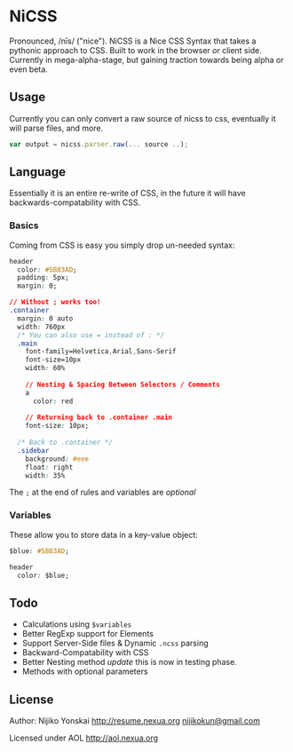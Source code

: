 NiCSS 
======
Pronounced, /nīs/ ("nice"). NiCSS is a Nice CSS Syntax that takes a pythonic approach to CSS. 
Built to work in the browser *or* client side. Currently in mega-alpha-stage, but gaining traction 
towards being alpha or even beta.

## Usage
Currently you can only convert a raw source of nicss to css, eventually it will parse files, and more.

``` js
var output = nicss.parser.raw(... source ..);
```

## Language
Essentially it is an entire re-write of CSS, in the future it will have backwards-compatability with CSS.

### Basics
Coming from CSS is easy you simply drop un-needed syntax:

``` css
header
  color: #5B83AD;
  padding: 5px;
  margin: 0;

// Without ; works too!
.container
  margin: 0 auto
  width: 760px
  /* You can also use = instead of : */
  .main
    font-family=Helvetica,Arial,Sans-Serif
    font-size=10px
    width: 60%
    
    // Nesting & Spacing Between Selectors / Comments
    a
      color: red
    
    // Returning back to .container .main
    font-size: 10px;
  
  /* Back to .container */
  .sidebar
    background: #eee
    float: right
    width: 35%
```

The `;` at the end of rules and variables are *optional*

### Variables
These allow you to store data in a key-value object:

``` css
$blue: #5B83AD;

header
  color: $blue;
```

## Todo
- Calculations using `$variables`
- Better RegExp support for Elements
- Support Server-Side files & Dynamic `.ncss` parsing
- Backward-Compatability with CSS
- Better Nesting method *update* this is now in testing phase.
- Methods with optional parameters

## License
Author: Nijiko Yonskai <http://resume.nexua.org> <nijikokun@gmail.com>

Licensed under AOL <http://aol.nexua.org>